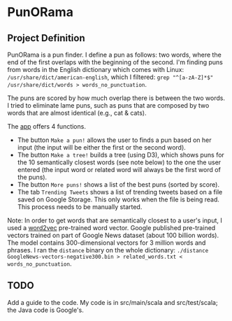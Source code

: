# PunORama
## Project Definition
PunORama is a pun finder. I define a pun as follows: two words, where the end of the first overlaps with the beginning of the second. 
I'm finding puns from words in the English dictionary which comes with Linux: `/usr/share/dict/american-english`, which I filtered: `grep "^[a-zA-Z]*$" /usr/share/dict/words > words_no_punctuation`.

The puns are scored by how much overlap there is between the two words. I tried to eliminate lame puns, such as puns that are composed by two words that are almost identical (e.g., cat & cats).

The [app](punoramainsight.appspot.com) offers 4 functions. 
  - The button `Make a pun!` allows the user to finds a pun based on her input (the input will be either the first or the second word). 
  - The button `Make a tree!` builds a tree (using D3), which shows puns for the 10 semantically closest words (see note below) to the one the user entered (the input word or related word will always be the first word of the puns).
  - The button `More puns!` shows a list of the best puns (sorted by score).
  - The tab `Trending Tweets` shows a list of trending tweets based on a file saved on Google Storage. This only works when the file is being read. This process needs to be manually started. 

Note: In order to get words that are semantically closest to a user's input, I used a [word2vec](https://code.google.com/archive/p/word2vec/) pre-trained word vector. Google published pre-trained vectors trained on part of Google News dataset (about 100 billion words). The model contains 300-dimensional vectors for 3 million words and phrases. I ran the `distance` binary on the whole dictionary: `./distance GoogleNews-vectors-negative300.bin > related_words.txt < words_no_punctuation`.

## TODO
Add a guide to the code.
My code is in src/main/scala and src/test/scala; the Java code is Google's.